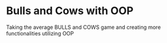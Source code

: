 # Bulls and Cows with OOP
 Taking the average BULLS and COWS game and creating more functionalities utilizing OOP
